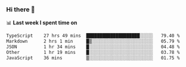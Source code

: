 ### Hi there 👋

<!--
**DBvc/DBvc** is a ✨ _special_ ✨ repository because its `README.md` (this file) appears on your GitHub profile.

Here are some ideas to get you started:

- 🔭 I’m currently working on ...
- 🌱 I’m currently learning ...
- 👯 I’m looking to collaborate on ...
- 🤔 I’m looking for help with ...
- 💬 Ask me about ...
- 📫 How to reach me: ...
- 😄 Pronouns: ...
- ⚡ Fun fact: ...
-->

📊 **Last week I spent time on**
<!--START_SECTION:waka-->

```txt
TypeScript    27 hrs 49 mins  ████████████████████░░░░░   79.40 %
Markdown      2 hrs 1 min     █▒░░░░░░░░░░░░░░░░░░░░░░░   05.79 %
JSON          1 hr 34 mins    █░░░░░░░░░░░░░░░░░░░░░░░░   04.48 %
Other         1 hr 19 mins    █░░░░░░░░░░░░░░░░░░░░░░░░   03.78 %
JavaScript    36 mins         ▒░░░░░░░░░░░░░░░░░░░░░░░░   01.75 %
```

<!--END_SECTION:waka-->
